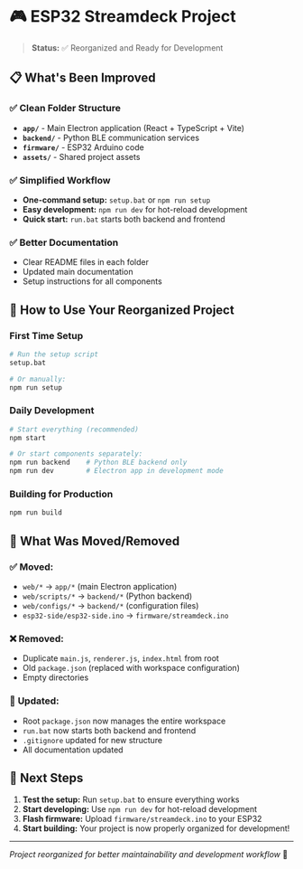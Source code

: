 # 🎮 ESP32 Streamdeck Project

> **Status:** ✅ Reorganized and Ready for Development

## 📋 What's Been Improved

### ✅ **Clean Folder Structure**
- **`app/`** - Main Electron application (React + TypeScript + Vite)
- **`backend/`** - Python BLE communication services
- **`firmware/`** - ESP32 Arduino code
- **`assets/`** - Shared project assets

### ✅ **Simplified Workflow**
- **One-command setup:** `setup.bat` or `npm run setup`
- **Easy development:** `npm run dev` for hot-reload development
- **Quick start:** `run.bat` starts both backend and frontend

### ✅ **Better Documentation**
- Clear README files in each folder
- Updated main documentation
- Setup instructions for all components

## 🚀 How to Use Your Reorganized Project

### First Time Setup
```bash
# Run the setup script
setup.bat

# Or manually:
npm run setup
```

### Daily Development
```bash
# Start everything (recommended)
npm start

# Or start components separately:
npm run backend    # Python BLE backend only
npm run dev        # Electron app in development mode
```

### Building for Production
```bash
npm run build
```

## 📁 What Was Moved/Removed

### ✅ **Moved:**
- `web/*` → `app/*` (main Electron application)
- `web/scripts/*` → `backend/*` (Python backend)
- `web/configs/*` → `backend/*` (configuration files)
- `esp32-side/esp32-side.ino` → `firmware/streamdeck.ino`

### ❌ **Removed:**
- Duplicate `main.js`, `renderer.js`, `index.html` from root
- Old `package.json` (replaced with workspace configuration)
- Empty directories

### 📝 **Updated:**
- Root `package.json` now manages the entire workspace
- `run.bat` now starts both backend and frontend
- `.gitignore` updated for new structure
- All documentation updated

## 🎯 Next Steps

1. **Test the setup:** Run `setup.bat` to ensure everything works
2. **Start developing:** Use `npm run dev` for hot-reload development  
3. **Flash firmware:** Upload `firmware/streamdeck.ino` to your ESP32
4. **Start building:** Your project is now properly organized for development!

---
*Project reorganized for better maintainability and development workflow* 🚀
